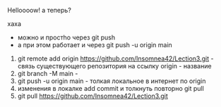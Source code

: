 Helloooow!
а теперь?

хаха

* можно и простhо через git push
* а при этом работает и через git push -u origin main

1. git remote add origin https://github.com/Insomnea42/Lection3.git - связь существующего репозитория на ссылку origin - название
2. git branch -M main - 
3. git push -u origin main - толкая локальное в интернет по origin 
4. изменения в локалке add commit и толкнуть повторно git pull
5. git pull https://github.com/Insomnea42/Lection3.git

